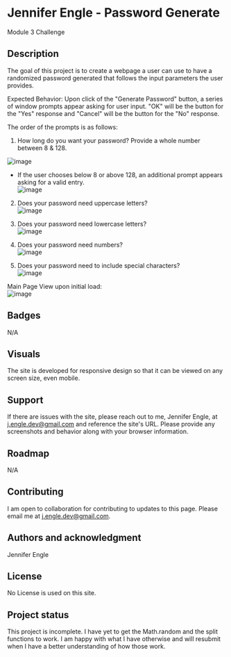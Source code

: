 # Jennifer Engle - Password Generate
Module 3 Challenge

## Description
The goal of this project is to create a webpage a user can use to have a randomized password generated that follows the input parameters the user provides.

Expected Behavior:
Upon click of the "Generate Password" button, a series of window prompts appear asking for user input. "OK" will be the button for the "Yes" response and "Cancel" will be the button for the "No" response. 

The order of the prompts is as follows:
1. How long do you want your password? Provide a whole number between 8 & 128. </br>

![image](https://user-images.githubusercontent.com/117794203/209255833-ae9ce015-53a9-4f2b-b2b6-2c9ce1493189.png)</br>

- If the user chooses below 8 or above 128, an additional prompt appears asking for a valid entry.</br>
![image](https://user-images.githubusercontent.com/117794203/209256055-47836440-14dd-4fda-a2fa-1a18bf875bbe.png)</br>  

2. Does your password need uppercase letters?</br>
![image](https://user-images.githubusercontent.com/117794203/209256119-0d044f13-5cc5-45c4-99c8-dad1058ade6d.png)</br>

3. Does your password need lowercase letters?</br>
![image](https://user-images.githubusercontent.com/117794203/209256152-9ea89631-e5f7-4ad1-b05c-174d7fa9df0e.png)</br>

4. Does your password need numbers?</br>
![image](https://user-images.githubusercontent.com/117794203/209256218-4416ffce-2997-485d-aad5-d4de929f1952.png)</br>

5. Does your password need to include special characters?</br>
![image](https://user-images.githubusercontent.com/117794203/209256309-520f6533-c01b-40b4-be93-2c7c92240a5b.png)</br>

Main Page View upon initial load:</br>
![image](https://user-images.githubusercontent.com/117794203/209266837-f9440b73-bb3a-4098-8768-ddfe50199584.png)</br>


## Badges
N/A

## Visuals
The site is developed for responsive design so that it can be viewed on any screen size, even mobile.


## Support
If there are issues with the site, please reach out to me, Jennifer Engle, at j.engle.dev@gmail.com and reference the site's URL. Please provide any screenshots and behavior along with your browser information.

## Roadmap
N/A

## Contributing
I am open to collaboration for contributing to updates to this page. Please email me at j.engle.dev@gmail.com.

## Authors and acknowledgment
Jennifer Engle

## License
No License is used on this site.

## Project status
This project is incomplete. I have yet to get the Math.random and the split functions to work. I am happy with what I have otherwise and will resubmit when I have a better understanding of how those work.
